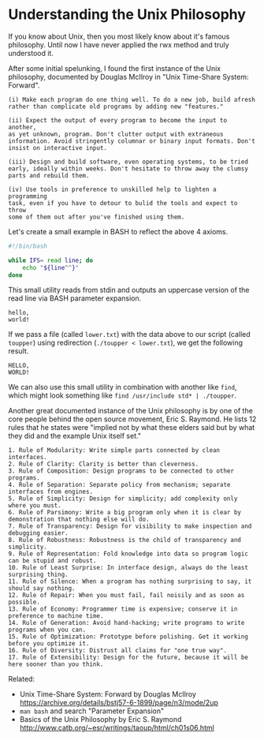 # Understanding the Unix Philosophy

If you know about Unix, then you most likely know about it's famous
philosophy. Until now I have never applied the rwx method and truly
understood it.

After some initial spelunking, I found the first instance of the Unix
philosophy, documented by Douglas McIlroy in "Unix Time-Share System:
Forward".

```
(i) Make each program do one thing well. To do a new job, build afresh
rather than complicate old programs by adding new "features."

(ii) Expect the output of every program to become the input to another,
as yet unknown, program. Don't clutter output with extraneous
information. Avoid stringently columnar or binary input formats. Don't
insist on interactive input.

(iii) Design and build software, even operating systems, to be tried
early, ideally within weeks. Don't hesitate to throw away the clumsy
parts and rebuild them.

(iv) Use tools in preference to unskilled help to lighten a programming
task, even if you have to detour to bulid the tools and expect to throw
some of them out after you've finished using them.
```

Let's create a small example in BASH to reflect the above 4 axioms. 

```BASH
#!/bin/bash

while IFS= read line; do
	echo "${line^^}"
done
```

This small utility reads from stdin and outputs an uppercase version of
the read line via BASH parameter expansion.

```
hello,
world!
```

If we pass a file (called `lower.txt`) with the data above to our script
(called `toupper`) using redirection (`./toupper < lower.txt`), we get
the following result.

```
HELLO,
WORLD!
```

We can also use this small utility in combination with another like
`find`, which might look something like `find /usr/include std* |
./toupper`.

Another great documented instance of the Unix philosophy is by one of the
core people behind the open source movement, Eric S. Raymond. He lists 12
rules that he states were "implied not by what these elders said but by
what they did and the example Unix itself set."

```
1. Rule of Modularity: Write simple parts connected by clean interfaces.
2. Rule of Clarity: Clarity is better than cleverness.
3. Rule of Composition: Design programs to be connected to other programs.
4. Rule of Separation: Separate policy from mechanism; separate interfaces from engines.
5. Rule of Simplicity: Design for simplicity; add complexity only where you must.
6. Rule of Parsimony: Write a big program only when it is clear by demonstration that nothing else will do.
7. Rule of Transparency: Design for visibility to make inspection and debugging easier.
8. Rule of Robustness: Robustness is the child of transparency and simplicity.
9. Rule of Representation: Fold knowledge into data so program logic can be stupid and robust.
10. Rule of Least Surprise: In interface design, always do the least surprising thing.
11. Rule of Silence: When a program has nothing surprising to say, it should say nothing.
12. Rule of Repair: When you must fail, fail noisily and as soon as possible.
13. Rule of Economy: Programmer time is expensive; conserve it in preference to machine time.
14. Rule of Generation: Avoid hand-hacking; write programs to write programs when you can.
15. Rule of Optimization: Prototype before polishing. Get it working before you optimize it.
16. Rule of Diversity: Distrust all claims for "one true way".
17. Rule of Extensibility: Design for the future, because it will be here sooner than you think.
```

Related:

* Unix Time-Share System: Forward by Douglas McIlroy
	<https://archive.org/details/bstj57-6-1899/page/n3/mode/2up>
* `man bash` and search "Parameter Expansion"
* Basics of the Unix Philosophy by Eric S. Raymond
	<http://www.catb.org/~esr/writings/taoup/html/ch01s06.html>
